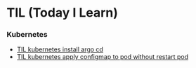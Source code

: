 # TIL (Today I Learn)

### Kubernetes

- [TIL kubernetes install argo cd](./kubernetes/install-argo-cd)
- [TIL kubernetes apply configmap to pod without restart pod](./kubernetes/apply-configmap-to-pod-without-restart-pod)


